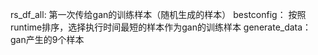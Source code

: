 rs_df_all: 第一次传给gan的训练样本（随机生成的样本）
bestconfig： 按照runtime排序，选择执行时间最短的样本作为gan的训练样本
generate_data：gan产生的9个样本
